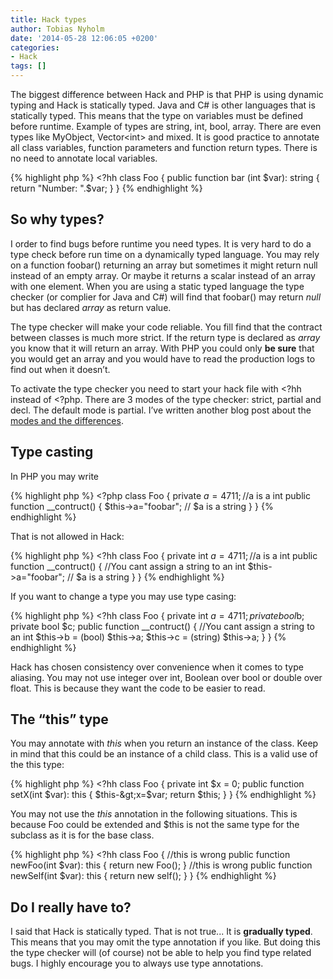 ```yaml
---
title: Hack types
author: Tobias Nyholm
date: '2014-05-28 12:06:05 +0200'
categories:
- Hack
tags: []
---
```


The biggest difference between Hack and PHP is that PHP is using dynamic typing and Hack is statically typed. Java and C# is other languages that is statically typed. This means that the type on variables must be defined before runtime. Example of types are string, int, bool, array. There are even types like MyObject, Vector&lt;int&gt; and mixed. It is good practice to annotate all class variables, function parameters and function return types. There is no need to annotate local variables.


{% highlight php %}
&lt;?hh
class Foo {
  public function bar (int $var): string {
    return &quot;Number: &quot;.$var;
  }
}
{% endhighlight %}

<h2>So why types?</h2>

I order to find bugs before runtime you need types. It is very hard to do a type check before run time on a dynamically typed language. You may rely on a function foobar() returning an array but sometimes it might return null instead of an empty array. Or maybe it returns a scalar instead of an array with one element. When you are using a static typed language the type checker (or complier for Java and C#) will find that foobar() may return <em>null</em> but has declared <em>array</em> as return value.


The type checker will make your code reliable. You fill find that the contract between classes is much more strict. If the return type is declared as <em>array</em> you know that it will return an array. With PHP you could only <strong>be sure</strong> that you would get an array and you would have to read the production logs to find out when it doesn’t.


To activate the type checker you need to start your hack file with &lt;?hh instead of &lt;?php. There are 3 modes of the type checker: strict, partial and decl. The default mode is partial. I’ve written another blog post about the <a href="http://developer.happyr.com/hack-modes">modes and the differences</a>.

<h2>Type casting</h2>

In PHP you may write


{% highlight php %}
&lt;?php
class Foo {
  private $a=4711;   //$a is a int
  public function __contruct() {
    $this-&gt;a=&quot;foobar&quot;; // $a is a string
  }
}
{% endhighlight %}


That is not allowed in Hack:


{% highlight php %}
&lt;?hh
class Foo {
  private int $a=4711;   //$a is a int
  public function __contruct() {
    //You cant assign a string to an int
    $this-&gt;a=&quot;foobar&quot;; // $a is a string
  }
}
{% endhighlight %}


If you want to change a type you may use type casing:


{% highlight php %}
&lt;?hh
class Foo {
  private int $a=4711;
  private bool $b;
  private bool $c;
  public function __contruct() {
    //You cant assign a string to an int
    $this-&gt;b = (bool) $this-&gt;a;
    $this-&gt;c = (string) $this-&gt;a;
  }
}
{% endhighlight %}


Hack has chosen consistency over convenience when it comes to type aliasing. You may not use integer over int, Boolean over bool or double over float. This is because they want the code to be easier to read.

<h2>The “this” type</h2>

You may annotate with <em>this</em> when you return an instance of the class. Keep in mind that this could be an instance of a child class. This is a valid use of the this type:


{% highlight php %}
&lt;?hh
class Foo {
  private int $x = 0;
  public function setX(int $var): this {
    $this-&gt;x=$var;
    return $this;
  }
}
{% endhighlight %}


You may not use the <em>this</em> annotation in the following situations. This is because Foo could be extended and $this is not the same type for the subclass as it is for the base class.


{% highlight php %}
&lt;?hh
class Foo {
  //this is wrong
  public function newFoo(int $var): this {
    return new Foo();
  }
  //this is wrong
  public function newSelf(int $var): this {
    return new self();
  }
}
{% endhighlight %}

<h2>Do I really have to?</h2>

I said that Hack is statically typed. That is not true... It is <strong>gradually typed</strong>. This means that you may omit the type annotation if you like. But doing this the type checker will (of course) not be able to help you find type related bugs. I highly encourage you to always use type annotations.

